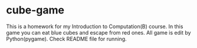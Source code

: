 # cube-game
This is a homework for my Introduction to Computation(B) course. In this game you can eat blue cubes and escape from red ones. All game is edit by Python(pygame). Check README file for running.
